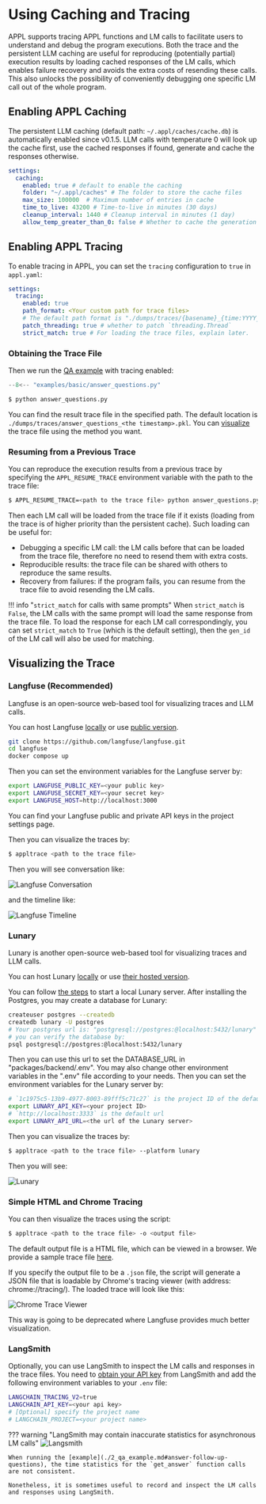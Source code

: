 # Using Caching and Tracing

APPL supports tracing APPL functions and LM calls to facilitate users to understand and debug the program executions. Both the trace and the persistent LLM caching are useful for reproducing (potentially partial) execution results by loading cached responses of the LM calls, which enables failure recovery and avoids the extra costs of resending these calls. This also unlocks the possibility of conveniently debugging one specific LM call out of the whole program.

## Enabling APPL Caching
The persistent LLM caching (default path: `~/.appl/caches/cache.db`) is automatically enabled since v0.1.5.
LLM calls with temperature 0 will look up the cache first, use the cached responses if found, generate and cache the responses otherwise.

```yaml title="appl.yaml"
settings:
  caching:
    enabled: true # default to enable the caching
    folder: "~/.appl/caches" # The folder to store the cache files
    max_size: 100000  # Maximum number of entries in cache
    time_to_live: 43200 # Time-to-live in minutes (30 days)
    cleanup_interval: 1440 # Cleanup interval in minutes (1 day)
    allow_temp_greater_than_0: false # Whether to cache the generation results with temperature to be greater than 0
```

## Enabling APPL Tracing

To enable tracing in APPL, you can set the `tracing` configuration to `true` in `appl.yaml`:

```yaml title="appl.yaml"
settings:
  tracing:
    enabled: true
    path_format: <Your custom path for trace files>
    # The default path format is "./dumps/traces/{basename}_{time:YYYY_MM_DD__HH_mm_ss}"
    patch_threading: true # whether to patch `threading.Thread`
    strict_match: true # For loading the trace files, explain later.
```

### Obtaining the Trace File
Then we run the [QA example](./2_qa_example.md#answer-follow-up-questions) with tracing enabled:

```python linenums="1" title="answer_questions.py"
--8<-- "examples/basic/answer_questions.py"
```

```bash
$ python answer_questions.py
```

You can find the result trace file in the specified path. The default location is `./dumps/traces/answer_questions_<the timestamp>.pkl`.
You can [visualize](#visualizing-the-trace) the trace file using the method you want.

### Resuming from a Previous Trace

You can reproduce the execution results from a previous trace by specifying the `APPL_RESUME_TRACE` environment variable with the path to the trace file:

```bash
$ APPL_RESUME_TRACE=<path to the trace file> python answer_questions.py
```

Then each LM call will be loaded from the trace file if it exists (loading from the trace is of higher priority than the persistent cache). Such loading can be useful for:

- Debugging a specific LM call: the LM calls before that can be loaded from the trace file, therefore no need to resend them with extra costs.
- Reproducible results: the trace file can be shared with others to reproduce the same results.
- Recovery from failures: if the program fails, you can resume from the trace file to avoid resending the LM calls.

!!! info "`strict_match` for calls with same prompts"
    When `strict_match` is `False`, the LM calls with the same prompt will load the same response from the trace file. To load the response for each LM call correspondingly, you can set `strict_match` to `True` (which is the default setting), then the `gen_id` of the LM call will also be used for matching.

## Visualizing the Trace

### Langfuse (Recommended)

Langfuse is an open-source web-based tool for visualizing traces and LLM calls.

You can host Langfuse [locally](https://langfuse.com/self-hosting) or use [public version](https://langfuse.com/).

```bash
git clone https://github.com/langfuse/langfuse.git
cd langfuse
docker compose up
```

Then you can set the environment variables for the Langfuse server by:

```bash
export LANGFUSE_PUBLIC_KEY=<your public key>
export LANGFUSE_SECRET_KEY=<your secret key>
export LANGFUSE_HOST=http://localhost:3000
```
You can find your Langfuse public and private API keys in the project settings page.

Then you can visualize the traces by:

```bash
$ appltrace <path to the trace file>
```

Then you will see conversation like:

![Langfuse Conversation](../_assets/tracing/langfuse_convo.png)

and the timeline like:

![Langfuse Timeline](../_assets/tracing/langfuse_timeline.png)

### Lunary 

Lunary is another open-source web-based tool for visualizing traces and LLM calls.

You can host Lunary [locally](https://github.com/lunary-ai/lunary?tab=readme-ov-file#running-locally) or use [their hosted version](https://lunary.ai/).

You can follow [the steps](https://github.com/lunary-ai/lunary?tab=readme-ov-file#running-locally) to start a local Lunary server.
After installing the Postgres, you may create a database for Lunary:
```bash
createuser postgres --createdb
createdb lunary -U postgres
# Your postgres url is: "postgresql://postgres:@localhost:5432/lunary"
# you can verify the database by:
psql postgresql://postgres:@localhost:5432/lunary
```

Then you can use this url to set the DATABASE_URL in "packages/backend/.env". You may also change other environment variables in the ".env" file according to your needs.
Then you can set the environment variables for the Lunary server by:

```bash
# `1c1975c5-13b9-4977-8003-89fff5c71c27` is the project ID of the default project, you can get the project ID from the website.
export LUNARY_API_KEY=<your project ID>
# `http://localhost:3333` is the default url
export LUNARY_API_URL=<the url of the Lunary server>
```

Then you can visualize the traces by:

```bash
$ appltrace <path to the trace file> --platform lunary
```

Then you will see:

![Lunary](../_assets/tracing/lunary.png)

### Simple HTML and Chrome Tracing

You can then visualize the traces using the script:

```bash
$ appltrace <path to the trace file> -o <output file>
```

The default output file is a HTML file, which can be viewed in a browser. We provide a sample trace file [here](../_assets/tracing/example_trace.html).

If you specify the output file to be a `.json` file, the script will generate a JSON file that is loadable by Chrome's tracing viewer (with address: chrome://tracing/). The loaded trace will look like this:

![Chrome Trace Viewer](../_assets/tracing/chrome_viewer.png)

This way is going to be deprecated where Langfuse provides much better visualization.

### LangSmith

Optionally, you can use LangSmith to inspect the LM calls and responses in the trace files. You need to [obtain your API key](https://smith.langchain.com/settings) from LangSmith and add the following environment variables to your `.env` file:

```bash title=".env"
LANGCHAIN_TRACING_V2=true
LANGCHAIN_API_KEY=<your api key>
# [Optional] specify the project name
# LANGCHAIN_PROJECT=<your project name>
```

??? warning "LangSmith may contain inaccurate statistics for asynchronous LM calls"
    ![Langsmith](../_assets/tracing/langsmith.png)
    
    When running the [example](./2_qa_example.md#answer-follow-up-questions), the time statistics for the `get_answer` function calls are not consistent.

    Nonetheless, it is sometimes useful to record and inspect the LM calls and responses using LangSmith.
